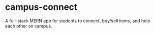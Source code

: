 # campus-connect
A full-stack MERN app for students to connect, buy/sell items, and help each other on campus.
